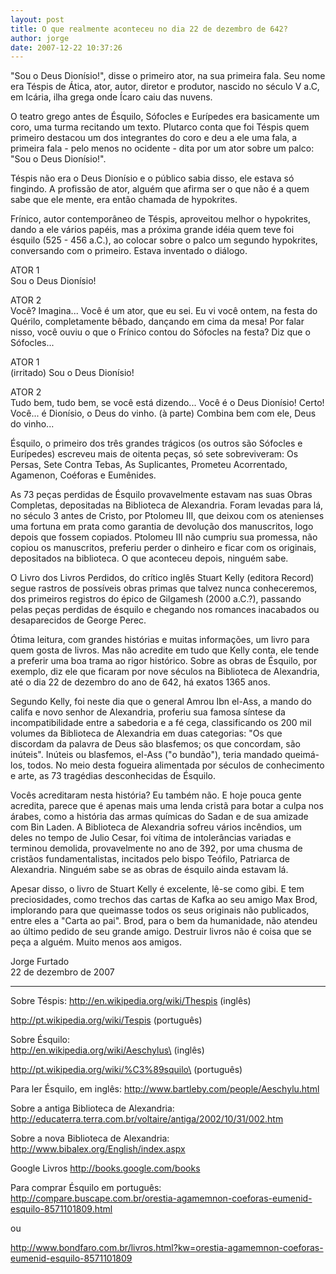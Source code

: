 ```yaml
---
layout: post
title: O que realmente aconteceu no dia 22 de dezembro de 642?
author: jorge
date: 2007-12-22 10:37:26
---
```

"Sou o Deus Dionísio!", disse o primeiro ator, na sua primeira fala. Seu nome era Téspis de Ática, ator, autor, diretor e produtor, nascido no século V a.C, em Icária, ilha grega onde Ícaro caiu das nuvens.

O teatro grego antes de Ésquilo, Sófocles e Eurípedes era basicamente um coro, uma turma recitando um texto. Plutarco conta que foi Téspis quem primeiro destacou um dos integrantes do coro e deu a ele uma fala, a primeira fala - pelo menos no ocidente - dita por um ator sobre um palco: "Sou o Deus Dionísio!".

Téspis não era o Deus Dionísio e o público sabia disso, ele estava só fingindo. A profissão de ator, alguém que afirma ser o que não é a quem sabe que ele mente, era então chamada de hypokrites.

Frínico, autor contemporâneo de Téspis, aproveitou melhor o hypokrites, dando a ele vários papéis, mas a próxima grande idéia quem teve foi ésquilo (525 - 456 a.C.), ao colocar sobre o palco um segundo hypokrites, conversando com o primeiro. Estava inventado o diálogo.

ATOR 1\
Sou o Deus Dionísio!

ATOR 2\
Você? Imagina... Você é um ator, que eu sei. Eu vi você ontem, na festa do Quérilo, completamente bêbado, dançando em cima da mesa! Por falar nisso, você ouviu o que o Frínico contou do Sófocles na festa? Diz que o Sófocles...

ATOR 1\
(irritado) Sou o Deus Dionísio!

ATOR 2\
Tudo bem, tudo bem, se você está dizendo... Você é o Deus Dionísio! Certo! Você... é Dionísio, o Deus do vinho. (à parte) Combina bem com ele, Deus do vinho...

Ésquilo, o primeiro dos três grandes trágicos (os outros são Sófocles e Eurípedes) escreveu mais de oitenta peças, só sete sobreviveram: Os Persas, Sete Contra Tebas, As Suplicantes, Prometeu Acorrentado, Agamenon, Coéforas e Eumênides.

As 73 peças perdidas de Ésquilo provavelmente estavam nas suas Obras Completas, depositadas na Biblioteca de Alexandria. Foram levadas para lá, no século 3 antes de Cristo, por Ptolomeu III, que deixou com os atenienses uma fortuna em prata como garantia de devolução dos manuscritos, logo depois que fossem copiados. Ptolomeu III não cumpriu sua promessa, não copiou os manuscritos, preferiu perder o dinheiro e ficar com os originais, depositados na biblioteca. O que aconteceu depois, ninguém sabe.

O Livro dos Livros Perdidos, do crítico inglês Stuart Kelly (editora Record) segue rastros de possíveis obras primas que talvez nunca conheceremos, dos primeiros registros do épico de Gilgamesh (2000 a.C.?), passando pelas peças perdidas de ésquilo e chegando nos romances inacabados ou desaparecidos de George Perec.

Ótima leitura, com grandes histórias e muitas informações, um livro para quem gosta de livros. Mas não acredite em tudo que Kelly conta, ele tende a preferir uma boa trama ao rigor histórico. Sobre as obras de Ésquilo, por exemplo, diz ele que ficaram por nove séculos na Biblioteca de Alexandria, até o dia 22 de dezembro do ano de 642, há exatos 1365 anos.

Segundo Kelly, foi neste dia que o general Amrou Ibn el-Ass, a mando do califa e novo senhor de Alexandria, proferiu sua famosa síntese da incompatibilidade entre a sabedoria e a fé cega, classificando os 200 mil volumes da Biblioteca de Alexandria em duas categorias: "Os que discordam da palavra de Deus são blasfemos; os que concordam, são inúteis". Inúteis ou blasfemos, el-Ass ("o bundão"), teria mandado queimá-los, todos. No meio desta fogueira alimentada por séculos de conhecimento e arte, as 73 tragédias desconhecidas de Ésquilo.

Vocês acreditaram nesta história? Eu também não. E hoje pouca gente acredita, parece que é apenas mais uma lenda cristã para botar a culpa nos árabes, como a história das armas químicas do Sadan e de sua amizade com Bin Laden. A Biblioteca de Alexandria sofreu vários incêndios, um deles no tempo de Julio Cesar, foi vítima de intolerâncias variadas e terminou demolida, provavelmente no ano de 392, por uma chusma de cristãos fundamentalistas, incitados pelo bispo Teófilo, Patriarca de Alexandria. Ninguém sabe se as obras de ésquilo ainda estavam lá.

Apesar disso, o livro de Stuart Kelly é excelente, lê-se como gibi. E tem preciosidades, como trechos das cartas de Kafka ao seu amigo Max Brod, implorando para que queimasse todos os seus originais não publicados, entre eles a "Carta ao pai". Brod, para o bem da humanidade, não atendeu ao último pedido de seu grande amigo. Destruir livros não é coisa que se peça a alguém. Muito menos aos amigos.

Jorge Furtado\
22 de dezembro de 2007

- - -

Sobre Téspis:
http://en.wikipedia.org/wiki/Thespis
(inglês)

http://pt.wikipedia.org/wiki/Tespis
(português)

Sobre Ésquilo:\
http://en.wikipedia.org/wiki/Aeschylus\
(inglês)

http://pt.wikipedia.org/wiki/%C3%89squilo\
(português)

Para ler Ésquilo, em inglês:
http://www.bartleby.com/people/Aeschylu.html

Sobre a antiga Biblioteca de Alexandria:
http://educaterra.terra.com.br/voltaire/antiga/2002/10/31/002.htm

Sobre a nova Biblioteca de Alexandria:
http://www.bibalex.org/English/index.aspx

Google Livros
http://books.google.com/books

Para comprar Ésquilo em português:
http://compare.buscape.com.br/orestia-agamemnon-coeforas-eumenid-esquilo-8571101809.html

ou

http://www.bondfaro.com.br/livros.html?kw=orestia-agamemnon-coeforas-eumenid-esquilo-8571101809